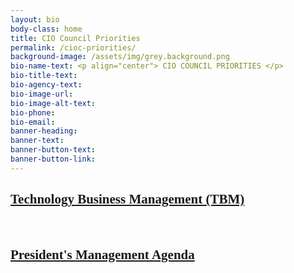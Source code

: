 ```yaml
---
layout: bio
body-class: home
title: CIO Council Priorities
permalink: /cioc-priorities/
background-image: /assets/img/grey.background.png
bio-name-text: <p align="center"> CIO COUNCIL PRIORITIES </p>
bio-title-text: 
bio-agency-text: 
bio-image-url: 
bio-image-alt-text: 
bio-phone: 
bio-email: 
banner-heading: 
banner-text: 
banner-button-text: 
banner-button-link: 
---
```


<h2 style="font-family:Poppins"><a href="https://www.cio.gov/cioc-priority-tbm/">Technology Business Management (TBM)</a></h2>
<br/>
<h2 style="font-family:Poppins"><a href="https://www.cio.gov/2018/03/20/presidents-management-agenda-release/">President's Management Agenda</a></h2>

